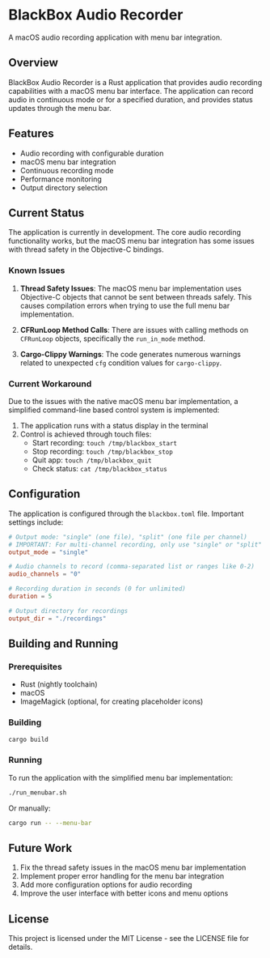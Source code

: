 # BlackBox Audio Recorder

A macOS audio recording application with menu bar integration.

## Overview

BlackBox Audio Recorder is a Rust application that provides audio recording capabilities with a macOS menu bar interface. The application can record audio in continuous mode or for a specified duration, and provides status updates through the menu bar.

## Features

- Audio recording with configurable duration
- macOS menu bar integration
- Continuous recording mode
- Performance monitoring
- Output directory selection

## Current Status

The application is currently in development. The core audio recording functionality works, but the macOS menu bar integration has some issues with thread safety in the Objective-C bindings.

### Known Issues

1. **Thread Safety Issues**: The macOS menu bar implementation uses Objective-C objects that cannot be sent between threads safely. This causes compilation errors when trying to use the full menu bar implementation.

2. **CFRunLoop Method Calls**: There are issues with calling methods on `CFRunLoop` objects, specifically the `run_in_mode` method.

3. **Cargo-Clippy Warnings**: The code generates numerous warnings related to unexpected `cfg` condition values for `cargo-clippy`.

### Current Workaround

Due to the issues with the native macOS menu bar implementation, a simplified command-line based control system is implemented:

1. The application runs with a status display in the terminal
2. Control is achieved through touch files:
   - Start recording: `touch /tmp/blackbox_start`
   - Stop recording: `touch /tmp/blackbox_stop`
   - Quit app: `touch /tmp/blackbox_quit`
   - Check status: `cat /tmp/blackbox_status`

## Configuration

The application is configured through the `blackbox.toml` file. Important settings include:

```toml
# Output mode: "single" (one file), "split" (one file per channel)
# IMPORTANT: For multi-channel recording, only use "single" or "split"
output_mode = "single"

# Audio channels to record (comma-separated list or ranges like 0-2)
audio_channels = "0"

# Recording duration in seconds (0 for unlimited)
duration = 5

# Output directory for recordings
output_dir = "./recordings"
```

## Building and Running

### Prerequisites

- Rust (nightly toolchain)
- macOS
- ImageMagick (optional, for creating placeholder icons)

### Building

```bash
cargo build
```

### Running

To run the application with the simplified menu bar implementation:

```bash
./run_menubar.sh
```

Or manually:

```bash
cargo run -- --menu-bar
```

## Future Work

1. Fix the thread safety issues in the macOS menu bar implementation
2. Implement proper error handling for the menu bar integration
3. Add more configuration options for audio recording
4. Improve the user interface with better icons and menu options

## License

This project is licensed under the MIT License - see the LICENSE file for details.